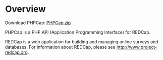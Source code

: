 Overview
=========================================

Download PHPCap: <a href="https://github.com/aarenson/PHPCap/archive/master.zip" download="PHPCap.zip">PHPCap.zip</a>

PHPCap is a PHP API (Application Programming Interface) for REDCap.

REDCap is a web application for building and managing online surveys and databases. For information about REDCap, please see http://www.project-redcap.org.



<ul id="index" style="display: none;">
<li visibility="hidden">test 1</li>
<li>test 2</li>
</ul>